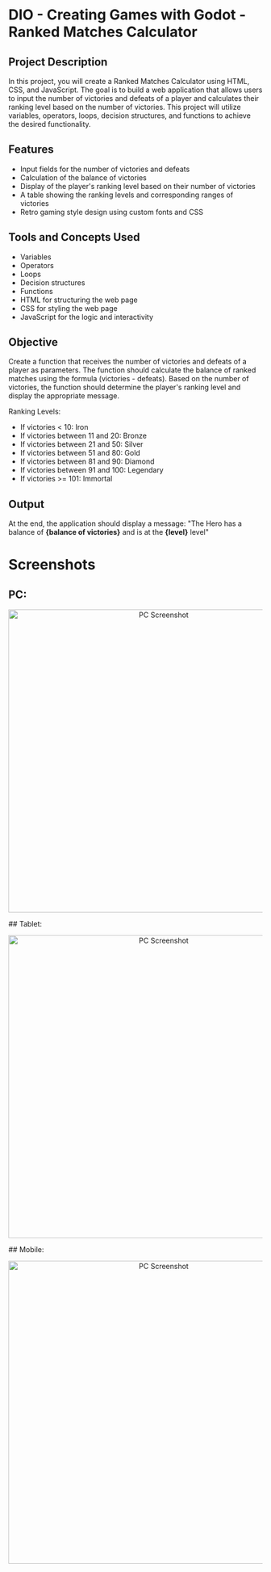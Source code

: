 # DIO - Creating Games with Godot - Ranked Matches Calculator

## Project Description

In this project, you will create a Ranked Matches Calculator using HTML, CSS, and JavaScript. The goal is to build a web application that allows users to input the number of victories and defeats of a player and calculates their ranking level based on the number of victories. This project will utilize variables, operators, loops, decision structures, and functions to achieve the desired functionality.

## Features
- Input fields for the number of victories and defeats
- Calculation of the balance of victories
- Display of the player's ranking level based on their number of victories
- A table showing the ranking levels and corresponding ranges of victories
- Retro gaming style design using custom fonts and CSS

## Tools and Concepts Used
- Variables
- Operators
- Loops
- Decision structures
- Functions
- HTML for structuring the web page
- CSS for styling the web page
- JavaScript for the logic and interactivity

## Objective
Create a function that receives the number of victories and defeats of a player as parameters. The function should calculate the balance of ranked matches using the formula (victories - defeats). Based on the number of victories, the function should determine the player's ranking level and display the appropriate message.

Ranking Levels:
- If victories < 10: Iron
- If victories between 11 and 20: Bronze
- If victories between 21 and 50: Silver
- If victories between 51 and 80: Gold
- If victories between 81 and 90: Diamond
- If victories between 91 and 100: Legendary
- If victories >= 101: Immortal

## Output
At the end, the application should display a message:
"The Hero has a balance of **{balance of victories}** and is at the **{level}** level"

# Screenshots
## PC:
<p align="center">
<img src="https://github.com/buenodeandrade/dio-ranked-matches-calc/assets/147355115/44108034-c717-4df2-a5a2-19a94e544a22" alt="PC Screenshot" width="600"/>
</p>
## Tablet:
<p align="center">
<img src="https://github.com/buenodeandrade/dio-ranked-matches-calc/assets/147355115/33e1fadd-4fc9-47ad-a43c-d88e109d485f" alt="PC Screenshot" width="600"/>
</p>
## Mobile:
<p align="center">
<img src="https://github.com/buenodeandrade/dio-ranked-matches-calc/assets/147355115/00a5545f-f460-4663-9992-e37ce8a6ade1" alt="PC Screenshot" width="600"/>
</p>

